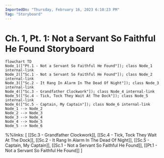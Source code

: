 ```yaml
---
ImportedOn: "Thursday, February 16, 2023 6:10:23 PM"
Tag: "Storyboard"
---
```

# Ch. 1, Pt. 1: Not a Servant So Faithful He Found Storyboard
```mermaid
flowchart TD
Node_1(["Pt.1 - Not a Servant So Faithful He Found"]); class Node_1 internal-link
Node_2(["Sc.1 - Not a Servant So Faithful He Found"]); class Node_2 internal-link
Node_3(["Sc.2 - It Rang In Alarm In The Dead Of Night"]); class Node_3 internal-link
Node_4(["Sc.3 - Grandfather Clockwork"]); class Node_4 internal-link
Node_5(["Sc.4 - Tick, Tock They Wait At The Dock"]); class Node_5 internal-link
Node_6(["Sc.5 - Captain, My Captain"]); class Node_6 internal-link
Node_1 --> Node_2
Node_2 --> Node_3
Node_3 --> Node_4
Node_4 --> Node_5
Node_5 --> Node_6
```
%%links: [ [[Sc.3 - Grandfather Clockwork]], [[Sc.4 - Tick, Tock They Wait At The Dock]], [[Sc.2 - It Rang In Alarm In The Dead Of Night]], [[Sc.5 - Captain, My Captain]], [[Sc.1 - Not a Servant So Faithful He Found]], [[Pt.1 - Not a Servant So Faithful He Found]] ]
